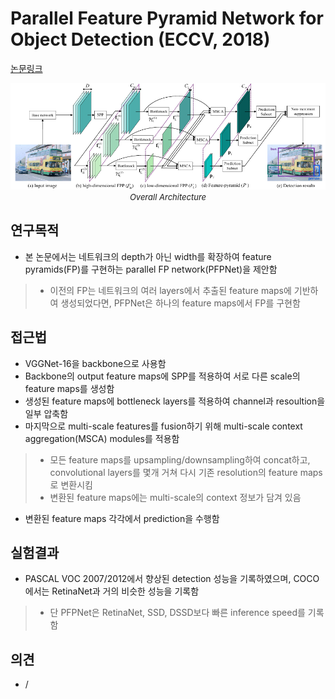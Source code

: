 # Parallel Feature Pyramid Network for Object Detection (ECCV, 2018)

[논문링크](https://openaccess.thecvf.com/content_ECCV_2018/html/Seung-Wook_Kim_Parallel_Feature_Pyramid_ECCV_2018_paper.html)

<p align="center">
    <img width="700" alt='fig1' src="./img/02_42_01.png?raw=true"></br>
    <em><font size=2>Overall Architecture</font></em>
</p>

## 연구목적
- 본 논문에서는 네트워크의 depth가 아닌 width를 확장하여 feature pyramids(FP)를 구현하는 parallel FP network(PFPNet)을 제안함
> - 이전의 FP는 네트워크의 여러 layers에서 추출된 feature maps에 기반하여 생성되었다면, PFPNet은 하나의 feature maps에서 FP를 구현함

## 접근법
- VGGNet-16을 backbone으로 사용함
- Backbone의 output feature maps에 SPP를 적용하여 서로 다른 scale의 feature maps를 생성함
- 생성된 feature maps에 bottleneck layers를 적용하여 channel과 resoultion을 일부 압축함
- 마지막으로 multi-scale features를 fusion하기 위해 multi-scale context aggregation(MSCA) modules를 적용함
> - 모든 feature maps를 upsampling/downsampling하여 concat하고, convolutional layers를 몇개 거쳐 다시 기존 resolution의 feature maps로 변환시킴
> - 변환된 feature maps에는 multi-scale의 context 정보가 담겨 있음
- 변환된 feature maps 각각에서 prediction을 수행함

## 실험결과
- PASCAL VOC 2007/2012에서 향상된 detection 성능을 기록하였으며, COCO에서는 RetinaNet과 거의 비슷한 성능을 기록함
> - 단 PFPNet은 RetinaNet, SSD, DSSD보다 빠른 inference speed를 기록함

## 의견
- / 